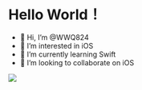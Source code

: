 Hello World！
============

- 👋 Hi, I’m @WWQ824
- 👀 I’m interested in iOS
- 🌱 I’m currently learning Swift
- 💞️ I’m looking to collaborate on iOS



[![](https://github-readme-stats.vercel.app/api?username=WWQ824)](https://github.com/anuraghazra/github-readme-stats)

<!---
WWQ824/WWQ824 is a ✨ special ✨ repository because its `README.md` (this file) appears on your GitHub profile.
You can click the Preview link to take a look at your changes.
--->

